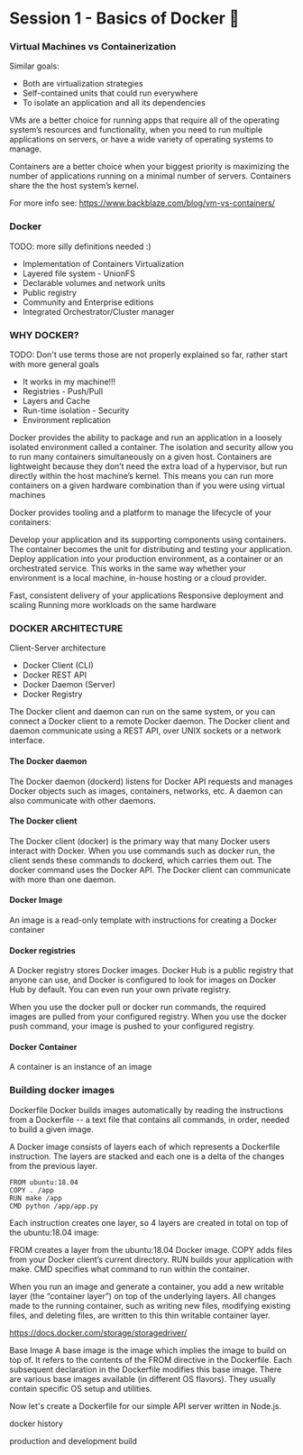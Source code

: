 # Session 1 - Basics of Docker 🐋

### Virtual Machines vs Containerization

Similar goals:
* Both are virtualization strategies  
* Self-contained units that could run everywhere 
* To isolate an application and all its dependencies

VMs are a better choice for running apps that require all of the operating system’s resources and functionality, when you need to run multiple applications on servers, or have a wide variety of operating systems to manage.

Containers are a better choice when your biggest priority is maximizing the number of applications running on a minimal number of servers.
Containers share the the host system’s kernel.

For more info see:
https://www.backblaze.com/blog/vm-vs-containers/

### Docker

TODO: more silly definitions needed :)

* Implementation of Containers Virtualization
* Layered file system - UnionFS
* Declarable volumes and network units
* Public registry
* Community and Enterprise editions
* Integrated Orchestrator/Cluster manager

### WHY DOCKER?

TODO: Don't use terms those are not properly explained so far, rather start with more general goals

* It works in my machine!!!
* Registries - Push/Pull 
* Layers and Cache 
* Run-time isolation - Security 
* Environment replication

Docker provides the ability to package and run an application in a loosely isolated environment called a container. The isolation and security allow you to run many containers simultaneously on a given host. Containers are lightweight because they don’t need the extra load of a hypervisor, but run directly within the host machine’s kernel. This means you can run more containers on a given hardware combination than if you were using virtual machines

Docker provides tooling and a platform to manage the lifecycle of your containers:

Develop your application and its supporting components using containers.
The container becomes the unit for distributing and testing your application.
Deploy application into your production environment, as a container or an orchestrated service. This works in the same way whether your environment is a local machine, in-house hosting or a cloud provider.

Fast, consistent delivery of your applications
Responsive deployment and scaling
Running more workloads on the same hardware

### DOCKER ARCHITECTURE

Client-Server architecture 

* Docker Client (CLI) 
* Docker REST API
* Docker Daemon (Server)
* Docker Registry

The Docker client and daemon can run on the same system, or you can connect a Docker client to a remote Docker daemon. The Docker client and daemon communicate using a REST API, over UNIX sockets or a network interface.

#### The Docker daemon
The Docker daemon (dockerd) listens for Docker API requests and manages Docker objects such as images, containers, networks, etc. A daemon can also communicate with other daemons.

#### The Docker client
The Docker client (docker) is the primary way that many Docker users interact with Docker. When you use commands such as docker run, the client sends these commands to dockerd, which carries them out. The docker command uses the Docker API. The Docker client can communicate with more than one daemon.

#### Docker Image
An image is a read-only template with instructions for creating a Docker container

#### Docker registries
A Docker registry stores Docker images. Docker Hub is a public registry that anyone can use, and Docker is configured to look for images on Docker Hub by default. You can even run your own private registry.

When you use the docker pull or docker run commands, the required images are pulled from your configured registry. When you use the docker push command, your image is pushed to your configured registry.

#### Docker Container
A container is an instance of an image


### Building docker images

Dockerfile
Docker builds images automatically by reading the instructions from a Dockerfile -- a text file that contains all commands, in order, needed to build a given image.

A Docker image consists of layers each of which represents a Dockerfile instruction. The layers are stacked and each one is a delta of the changes from the previous layer.

    FROM ubuntu:18.04
    COPY . /app
    RUN make /app
    CMD python /app/app.py

Each instruction creates one layer, so 4 layers are created in total on top of the ubuntu:18.04 image:

FROM creates a layer from the ubuntu:18.04 Docker image.
COPY adds files from your Docker client’s current directory.
RUN builds your application with make.
CMD specifies what command to run within the container.

When you run an image and generate a container, you add a new writable layer (the “container layer”) on top of the underlying layers. All changes made to the running container, such as writing new files, modifying existing files, and deleting files, are written to this thin writable container layer.

https://docs.docker.com/storage/storagedriver/

Base Image
A base image is the image which implies the image to build on top of. It refers to the contents of the FROM directive in the Dockerfile. Each subsequent declaration in the Dockerfile modifies this base image. 
There are various base images available (in different OS flavors). They usually contain specific OS setup and utilities.

Now let's create a Dockerfile for our simple API server written in Node.js.

docker history

production and development build

